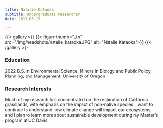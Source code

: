 ```yaml
---
title: Natalie Kataoka
subtitle: Undergraduate researcher
date: 2017-03-19

---
```


{{< gallery >}}
  {{< figure thumb="_tn" src="/img/headshots/natalie_kataoka.JPG" alt="Natalie Kataoka">}}
{{< /gallery >}}

<!--more-->
### Education
2022 B.S. in Environmental Science, Minors in Biology and Public Policy, Planning, and Management, University of Oregon

### Research Interests
Much of my research has concentrated on the restoration of California grasslands, with emphasis on the impact of non-native species. I want to continue to understand how climate change will impact our ecosystems, and I plan to learn more about sustainable development during my Master’s program at UC Davis.
